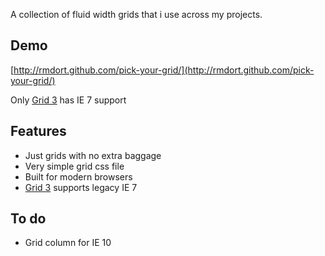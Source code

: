 A collection of fluid width grids that i use across my projects.

## Demo

[http://rmdort.github.com/pick-your-grid/](http://rmdort.github.com/pick-your-grid/)

Only [Grid 3](http://rmdort.github.com/pick-your-grid/grid-3/) has IE 7 support

## Features

* Just grids with no extra baggage
* Very simple grid css file
* Built for modern browsers
* [Grid 3](http://rmdort.github.com/pick-your-grid/grid-3/) supports legacy IE 7

## To do

* Grid column for IE 10